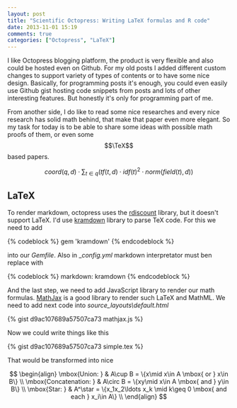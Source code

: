 ```yaml
---
layout: post
title: "Scientific Octopress: Writing LaTeX formulas and R code"
date: 2013-11-01 15:19
comments: true
categories: ["Octopress", "LaTeX"]
---
```


I like Octopress blogging platform, the product is very flexible and also could be hosted even on Github.
For my old posts I added different custom changes to support variety of types of contents or to have some nice design.
Basically, for programming posts it's enough, you could even easily use Github gist hosting code snippets from posts
and lots of other interesting features. But honestly it's only for programming part of me.

From another side, I do like to read some nice researches and every nice research has solid math behind, that make that
paper even more elegant. So my task for today is to be able to share some ideas with possible math proofs of them, or even some $$\TeX$$ based
papers.

$$
{coord}(q,d) \cdot \sum_{ t \in q}
\left ( {tf}(t,d) \cdot {idf}(t)^2 \cdot {norm}({field}(t),d) \right )
$$

<!--more-->

LaTeX
--------------
To render markdown, octopress uses the [rdiscount](https://github.com/davidfstr/rdiscount) library, but it doesn't support LaTeX.
I'd use [kramdown](http://kramdown.rubyforge.org/) library to parse TeX code. For this we need to add

{% codeblock %}
gem 'kramdown'
{% endcodeblock %}

into our _Gemfile_. Also in __config.yml_ markdown interpretator must ben replace with

{% codeblock %}
markdown: kramdown
{% endcodeblock %}

And the last step, we need to add JavaScript library to render our math formulas. [MathJax](http://www.mathjax.org/) is a good library to render such LaTeX and MathML. We need to add next code into _source\_layouts\default.html_

{% gist d9ac107689a57507ca73 mathjax.js %}

Now we could write things like this

{% gist d9ac107689a57507ca73 simple.tex %}

That would be transformed into nice

$$
\begin{align}
\mbox{Union: } & A\cup B = \{x\mid x\in A \mbox{ or } x\in B\} \\
\mbox{Concatenation: } & A\circ B  = \{xy\mid x\in A \mbox{ and } y\in B\} \\
\mbox{Star: } & A^\star  = \{x_1x_2\ldots x_k \mid  k\geq 0 \mbox{ and each } x_i\in A\} \\
\end{align}
$$